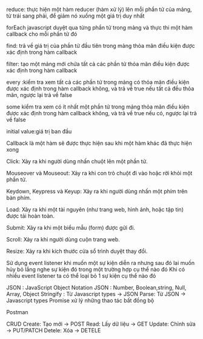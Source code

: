 reduce: thực hiện một hàm reducer (hàm xử lý) lên mỗi phần tử của mảng, từ trái sang phải, để giảm nó xuống một giá trị duy nhất

forEach javascript duyệt qua từng phần tử trong mảng và thực thi một hàm callback cho mỗi phần tử đó

find: trả về giá trị của phần tử đầu tiên trong mảng thỏa mãn điều kiện được xác định trong hàm callback

filter: tạo một mảng mới chứa tất cả các phần tử thỏa mãn điều kiện được xác định trong hàm callback

every :kiểm tra xem tất cả các phần tử trong mảng có thỏa mãn điều kiện được xác định trong hàm callback không, và trả về true nếu tất cả đều thỏa mãn, ngược lại trả về false

some kiểm tra xem có ít nhất một phần tử trong mảng thỏa mãn điều kiện được xác định trong hàm callback không, và trả về true nếu có, ngược lại trả về false

initial value:giá trị ban đầu

Callback là một hàm sẽ được thực hiện sau khi một hàm khác đã thực hiện xong

Click: Xảy ra khi người dùng nhấn chuột lên một phần tử.

Mouseover và Mouseout: Xảy ra khi con trỏ chuột đi vào hoặc rời khỏi một phần tử.

Keydown, Keypress và Keyup: Xảy ra khi người dùng nhấn một phím trên bàn phím.

Load: Xảy ra khi một tài nguyên (như trang web, hình ảnh, hoặc tập tin) được tải hoàn toàn.

Submit: Xảy ra khi một biểu mẫu (form) được gửi đi.

Scroll: Xảy ra khi người dùng cuộn trang web.

Resize: Xảy ra khi kích thước cửa sổ trình duyệt thay đổi.

Sử dụng event listener khi muốn một sự kiện diễn ra nhưng sau đó lai muốn hủy bỏ lắng nghe sự kiện đó trong một trường hợp cụ thể nào đó
Khi có nhiều event listener ta có thể loại bỏ 1 sự kiện cụ thể nào đó

JSON : JavaScript Object Notation
JSON : Number, Boolean,string, Null, Array, Object
Stringify : Từ Javascript types -> JSON
Parse: Từ JSON -> Javascript types
Promise xử lý những thao tác bất đồng bộ

Postman

CRUD
Create: Tạo mới -> POST
Read: Lấy dữ liệu -> GET
Update: Chỉnh sửa -> PUT/PATCH
Detele: Xóa -> DETELE
